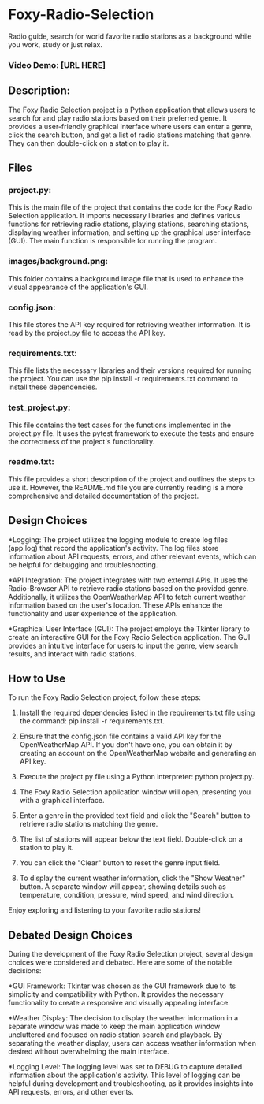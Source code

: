 # Foxy-Radio-Selection
Radio guide, search for world favorite radio stations as a background while you work, study or just relax.

### Video Demo: [URL HERE]

## Description:

 The Foxy Radio Selection project is a Python application that allows users to search for and play radio stations based on their preferred genre. It provides a user-friendly graphical interface where users can enter a genre, click the search button, and get a list of radio stations matching that genre. They can then double-click on a station to play it.


## Files

### project.py:
This is the main file of the project that contains the code for the Foxy Radio Selection application. It imports necessary libraries and defines various functions for retrieving radio stations, playing stations, searching stations, displaying weather information, and setting up the graphical user interface (GUI). The main function is responsible for running the program.

### images/background.png: 
This folder contains a background image file that is used to enhance the visual appearance of the application's GUI.

### config.json: 
This file stores the API key required for retrieving weather information. It is read by the project.py file to access the API key.

### requirements.txt: 
This file lists the necessary libraries and their versions required for running the project. You can use the pip install -r requirements.txt command to install these dependencies.

### test_project.py: 
This file contains the test cases for the functions implemented in the project.py file. It uses the pytest framework to execute the tests and ensure the correctness of the project's functionality.

### readme.txt: 
This file provides a short description of the project and outlines the steps to use it. However, the README.md file you are currently reading is a more comprehensive and detailed documentation of the project.

## Design Choices

 *Logging: The project utilizes the logging module to create log files (app.log) that record the application's activity. The log files store information about API requests, errors, and other relevant events, which can be helpful for debugging and troubleshooting.

*API Integration: The project integrates with two external APIs. It uses the Radio-Browser API to retrieve radio stations based on the provided genre. Additionally, it utilizes the OpenWeatherMap API to fetch current weather information based on the user's location. These APIs enhance the functionality and user experience of the application.

*Graphical User Interface (GUI): The project employs the Tkinter library to create an interactive GUI for the Foxy Radio Selection application. The GUI provides an intuitive interface for users to input the genre, view search results, and interact with radio stations.

## How to Use

To run the Foxy Radio Selection project, follow these steps:

1. Install the required dependencies listed in the requirements.txt file using the command: pip install -r requirements.txt.

2. Ensure that the config.json file contains a valid API key for the OpenWeatherMap API. If you don't have one, you can obtain it by creating an account on the OpenWeatherMap website and generating an API key.

3. Execute the project.py file using a Python interpreter: python project.py.

4. The Foxy Radio Selection application window will open, presenting you with a graphical interface.

5. Enter a genre in the provided text field and click the "Search" button to retrieve radio stations matching the genre.

6. The list of stations will appear below the text field. Double-click on a station to play it.

7. You can click the "Clear" button to reset the genre input field.

8. To display the current weather information, click the "Show Weather" button. A separate window will appear, showing details such as temperature, condition, pressure, wind speed, and wind direction.

Enjoy exploring and listening to your favorite radio stations!

## Debated Design Choices

During the development of the Foxy Radio Selection project, several design choices were considered and debated. Here are some of the notable decisions:

*GUI Framework: Tkinter was chosen as the GUI framework due to its simplicity and compatibility with Python. It provides the necessary functionality to create a responsive and visually appealing interface.

*Weather Display: The decision to display the weather information in a separate window was made to keep the main application window uncluttered and focused on radio station search and playback. By separating the weather display, users can access weather information when desired without overwhelming the main interface.

*Logging Level: The logging level was set to DEBUG to capture detailed information about the application's activity. This level of logging can be helpful during development and troubleshooting, as it provides insights into API requests, errors, and other events.




